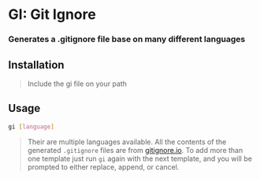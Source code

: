 # GI: Git Ignore
### Generates a .gitignore file base on many different languages

## Installation
> Include the gi file on your path

## Usage
```sh
gi [language]
```
> Their are multiple languages available.  All the contents of the generated `.gitignore` files are from [gitignore.io](http://gitignore.io).  To add more than one template just run `gi` again with the next template, and you will be prompted to either replace, append, or cancel.